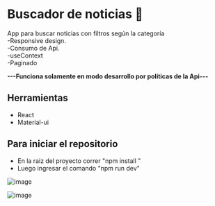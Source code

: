 
# Buscador de noticias :newspaper:

App  para buscar noticias  con filtros según la categoría<br/>
-Responsive design.<br/>
-Consumo de Api.<br/>
-useContext<br/>
-Paginado


**---Funciona solamente en modo desarrollo por políticas de la Api---**


## Herramientas
- React<br/>
- Material-ui<br/>


## Para iniciar el repositorio

- En la raiz del proyecto correr "npm install " 
- Luego ingresar el comando  "npm run dev"

![image](https://user-images.githubusercontent.com/75167956/174244488-ed52e580-84b9-432c-b8cf-fb1c5ae80007.png)

![image](https://user-images.githubusercontent.com/75167956/174244586-d38bae16-1278-4860-8b28-401450f512c4.png)
